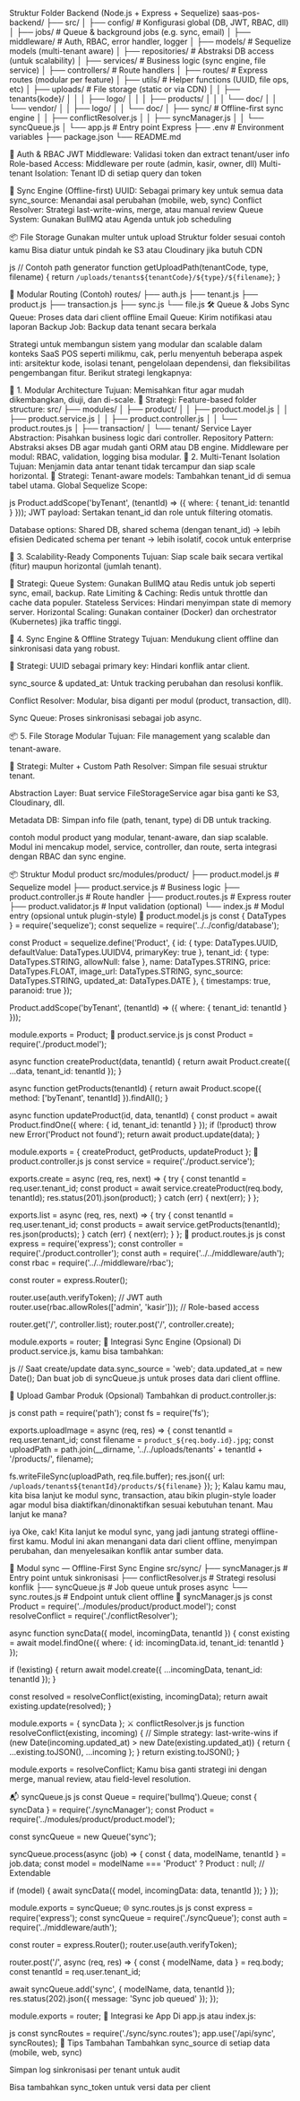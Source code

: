 Struktur Folder Backend (Node.js + Express + Sequelize)
saas-pos-backend/
├── src/
│   ├── config/                  # Konfigurasi global (DB, JWT, RBAC, dll)
│   ├── jobs/                    # Queue & background jobs (e.g. sync, email)
│   ├── middleware/              # Auth, RBAC, error handler, logger
│   ├── models/                  # Sequelize models (multi-tenant aware)
│   ├── repositories/            # Abstraksi DB access (untuk scalability)
│   ├── services/                # Business logic (sync engine, file service)
│   ├── controllers/            # Route handlers
│   ├── routes/                  # Express routes (modular per feature)
│   ├── utils/                   # Helper functions (UUID, file ops, etc)
│   ├── uploads/                 # File storage (static or via CDN)
│   │   ├── tenants{kode}/
│   │   │   ├── logo/
│   │   │   ├── products/
│   │   │   └── doc/
│   │   └── vendor/
│   │       ├── logo/
│   │       └── doc/
│   ├── sync/                    # Offline-first sync engine
│   │   ├── conflictResolver.js
│   │   ├── syncManager.js
│   │   └── syncQueue.js
│   └── app.js                   # Entry point Express
├── .env                         # Environment variables
├── package.json
└── README.md


🔐 Auth & RBAC
JWT Middleware: Validasi token dan extract tenant/user info
Role-based Access: Middleware per route (admin, kasir, owner, dll)
Multi-tenant Isolation: Tenant ID di setiap query dan token

🔄 Sync Engine (Offline-first)
UUID: Sebagai primary key untuk semua data
sync_source: Menandai asal perubahan (mobile, web, sync)
Conflict Resolver: Strategi last-write-wins, merge, atau manual review
Queue System: Gunakan BullMQ atau Agenda untuk job scheduling

📦 File Storage
Gunakan multer untuk upload
Struktur folder sesuai contoh kamu
Bisa diatur untuk pindah ke S3 atau Cloudinary jika butuh CDN

js
// Contoh path generator
function getUploadPath(tenantCode, type, filename) {
  return `/uploads/tenants${tenantCode}/${type}/${filename}`;
}

🧩 Modular Routing (Contoh)
routes/
├── auth.js
├── tenant.js
├── product.js
├── transaction.js
├── sync.js
└── file.js
🛠️ Queue & Jobs
Sync Queue: Proses data dari client offline
Email Queue: Kirim notifikasi atau laporan
Backup Job: Backup data tenant secara berkala

Strategi untuk membangun sistem yang modular dan scalable dalam konteks SaaS POS seperti milikmu, cak, perlu menyentuh beberapa aspek inti: arsitektur kode, isolasi tenant, pengelolaan dependensi, dan fleksibilitas pengembangan fitur. Berikut strategi lengkapnya:

🧱 1. Modular Architecture
Tujuan: Memisahkan fitur agar mudah dikembangkan, diuji, dan di-scale.
🔹 Strategi:
Feature-based folder structure:
src/
├── modules/
│   ├── product/
│   │   ├── product.model.js
│   │   ├── product.service.js
│   │   ├── product.controller.js
│   │   └── product.routes.js
│   ├── transaction/
│   └── tenant/
Service Layer Abstraction: Pisahkan business logic dari controller.
Repository Pattern: Abstraksi akses DB agar mudah ganti ORM atau DB engine.
Middleware per modul: RBAC, validation, logging bisa modular.
🏢 2. Multi-Tenant Isolation
Tujuan: Menjamin data antar tenant tidak tercampur dan siap scale horizontal.
🔹 Strategi:
Tenant-aware models: Tambahkan tenant_id di semua tabel utama.
Global Sequelize Scope:

js
Product.addScope('byTenant', (tenantId) => ({
  where: { tenant_id: tenantId }
}));
JWT payload: Sertakan tenant_id dan role untuk filtering otomatis.

Database options:
Shared DB, shared schema (dengan tenant_id) → lebih efisien
Dedicated schema per tenant → lebih isolatif, cocok untuk enterprise

🚀 3. Scalability-Ready Components
Tujuan: Siap scale baik secara vertikal (fitur) maupun horizontal (jumlah tenant).

🔹 Strategi:
Queue System: Gunakan BullMQ atau Redis untuk job seperti sync, email, backup.
Rate Limiting & Caching: Redis untuk throttle dan cache data populer.
Stateless Services: Hindari menyimpan state di memory server.
Horizontal Scaling: Gunakan container (Docker) dan orchestrator (Kubernetes) jika traffic tinggi.

🔄 4. Sync Engine & Offline Strategy
Tujuan: Mendukung client offline dan sinkronisasi data yang robust.

🔹 Strategi:
UUID sebagai primary key: Hindari konflik antar client.

sync_source & updated_at: Untuk tracking perubahan dan resolusi konflik.

Conflict Resolver: Modular, bisa diganti per modul (product, transaction, dll).

Sync Queue: Proses sinkronisasi sebagai job async.

📦 5. File Storage Modular
Tujuan: File management yang scalable dan tenant-aware.

🔹 Strategi:
Multer + Custom Path Resolver: Simpan file sesuai struktur tenant.

Abstraction Layer: Buat service FileStorageService agar bisa ganti ke S3, Cloudinary, dll.

Metadata DB: Simpan info file (path, tenant, type) di DB untuk tracking.

contoh modul product yang modular, tenant-aware, dan siap scalable. Modul ini mencakup model, service, controller, dan route, serta integrasi dengan RBAC dan sync engine.

📦 Struktur Modul product
src/modules/product/
├── product.model.js         # Sequelize model
├── product.service.js       # Business logic
├── product.controller.js    # Route handler
├── product.routes.js        # Express router
├── product.validator.js     # Input validation (optional)
└── index.js                 # Modul entry (opsional untuk plugin-style)
🧬 product.model.js
js
const { DataTypes } = require('sequelize');
const sequelize = require('../../config/database');

const Product = sequelize.define('Product', {
  id: {
    type: DataTypes.UUID,
    defaultValue: DataTypes.UUIDV4,
    primaryKey: true
  },
  tenant_id: {
    type: DataTypes.STRING,
    allowNull: false
  },
  name: DataTypes.STRING,
  price: DataTypes.FLOAT,
  image_url: DataTypes.STRING,
  sync_source: DataTypes.STRING,
  updated_at: DataTypes.DATE
}, {
  timestamps: true,
  paranoid: true
});

Product.addScope('byTenant', (tenantId) => ({
  where: { tenant_id: tenantId }
}));

module.exports = Product;
🧠 product.service.js
js
const Product = require('./product.model');

async function createProduct(data, tenantId) {
  return await Product.create({ ...data, tenant_id: tenantId });
}

async function getProducts(tenantId) {
  return await Product.scope({ method: ['byTenant', tenantId] }).findAll();
}

async function updateProduct(id, data, tenantId) {
  const product = await Product.findOne({ where: { id, tenant_id: tenantId } });
  if (!product) throw new Error('Product not found');
  return await product.update(data);
}

module.exports = { createProduct, getProducts, updateProduct };
🎯 product.controller.js
js
const service = require('./product.service');

exports.create = async (req, res, next) => {
  try {
    const tenantId = req.user.tenant_id;
    const product = await service.createProduct(req.body, tenantId);
    res.status(201).json(product);
  } catch (err) {
    next(err);
  }
};

exports.list = async (req, res, next) => {
  try {
    const tenantId = req.user.tenant_id;
    const products = await service.getProducts(tenantId);
    res.json(products);
  } catch (err) {
    next(err);
  }
};
🚦 product.routes.js
js
const express = require('express');
const controller = require('./product.controller');
const auth = require('../../middleware/auth');
const rbac = require('../../middleware/rbac');

const router = express.Router();

router.use(auth.verifyToken); // JWT auth
router.use(rbac.allowRoles(['admin', 'kasir'])); // Role-based access

router.get('/', controller.list);
router.post('/', controller.create);

module.exports = router;
🔄 Integrasi Sync Engine (Opsional)
Di product.service.js, kamu bisa tambahkan:

js
// Saat create/update
data.sync_source = 'web';
data.updated_at = new Date();
Dan buat job di syncQueue.js untuk proses data dari client offline.

📁 Upload Gambar Produk (Opsional)
Tambahkan di product.controller.js:

js
const path = require('path');
const fs = require('fs');

exports.uploadImage = async (req, res) => {
  const tenantId = req.user.tenant_id;
  const filename = `product_${req.body.id}.jpg`;
  const uploadPath = path.join(__dirname, '../../uploads/tenants' + tenantId + '/products/', filename);

  fs.writeFileSync(uploadPath, req.file.buffer);
  res.json({ url: `/uploads/tenants${tenantId}/products/${filename}` });
};
Kalau kamu mau, kita bisa lanjut ke modul sync, transaction, atau bikin plugin-style loader agar modul bisa diaktifkan/dinonaktifkan sesuai kebutuhan tenant. Mau lanjut ke mana?

iya
Oke, cak! Kita lanjut ke modul sync, yang jadi jantung strategi offline-first kamu. Modul ini akan menangani data dari client offline, menyimpan perubahan, dan menyelesaikan konflik antar sumber data.

🔄 Modul sync — Offline-First Sync Engine
src/sync/
├── syncManager.js           # Entry point untuk sinkronisasi
├── conflictResolver.js      # Strategi resolusi konflik
├── syncQueue.js             # Job queue untuk proses async
└── sync.routes.js           # Endpoint untuk client offline
🧠 syncManager.js
js
const Product = require('../modules/product/product.model');
const resolveConflict = require('./conflictResolver');

async function syncData({ model, incomingData, tenantId }) {
  const existing = await model.findOne({ where: { id: incomingData.id, tenant_id: tenantId } });

  if (!existing) {
    return await model.create({ ...incomingData, tenant_id: tenantId });
  }

  const resolved = resolveConflict(existing, incomingData);
  return await existing.update(resolved);
}

module.exports = { syncData };
⚔️ conflictResolver.js
js
function resolveConflict(existing, incoming) {
  // Simple strategy: last-write-wins
  if (new Date(incoming.updated_at) > new Date(existing.updated_at)) {
    return { ...existing.toJSON(), ...incoming };
  }
  return existing.toJSON();
}

module.exports = resolveConflict;
Kamu bisa ganti strategi ini dengan merge, manual review, atau field-level resolution.

📬 syncQueue.js
js
const Queue = require('bullmq').Queue;
const { syncData } = require('./syncManager');
const Product = require('../modules/product/product.model');

const syncQueue = new Queue('sync');

syncQueue.process(async (job) => {
  const { data, modelName, tenantId } = job.data;
  const model = modelName === 'Product' ? Product : null; // Extendable

  if (model) {
    await syncData({ model, incomingData: data, tenantId });
  }
});

module.exports = syncQueue;
🌐 sync.routes.js
js
const express = require('express');
const syncQueue = require('./syncQueue');
const auth = require('../middleware/auth');

const router = express.Router();
router.use(auth.verifyToken);

router.post('/', async (req, res) => {
  const { modelName, data } = req.body;
  const tenantId = req.user.tenant_id;

  await syncQueue.add('sync', { modelName, data, tenantId });
  res.status(202).json({ message: 'Sync job queued' });
});

module.exports = router;
🧩 Integrasi ke App
Di app.js atau index.js:

js
const syncRoutes = require('./sync/sync.routes');
app.use('/api/sync', syncRoutes);
🔧 Tips Tambahan
Tambahkan sync_source di setiap data (mobile, web, sync)

Simpan log sinkronisasi per tenant untuk audit

Bisa tambahkan sync_token untuk versi data per client